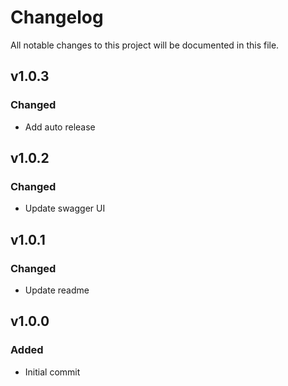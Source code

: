 # Changelog
All notable changes to this project will be documented in this file.

## v1.0.3
### Changed
- Add auto release

## v1.0.2
### Changed
- Update swagger UI

## v1.0.1
### Changed
- Update readme

## v1.0.0
### Added
- Initial commit
